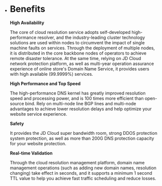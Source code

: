 - # Benefits

  **High Availability**

  The core of cloud resolution service adopts self-developed high-performance resolver, and the industry-leading cluster technology solutions are used within nodes to circumvent the impact of single machine faults on services. Through the deployment of multiple nodes, it is distributed in the core backbone nodes of operators to achieve remote disaster tolerance. At the same time, relying on JD Cloud network protection platform, as well as multi-year operation assurance experience of online store's Domain Name Service, it provides users with high available (99.9999%) services.

  **High Performance and Top Speed**

  The high-performance DNS kernel has greatly improved resolution speed and processing power, and is 100 times more efficient than open-source bind. Rely on multi-node line BGP lines and multi-node advantages to achieve lower resolution delays and help optimize your website service experience.

  **Safety**

  It provides the JD Cloud super bandwidth room, strong DDOS protection system protection, as well as more than 200G DNS protection capacity for your website protection.

  **Real-time Validation**

  Through the cloud resolution management platform, domain name management operations (such as adding new domain names, resolution changing) take effect in seconds, and it supports a minimum 1 second TTL value to help you achieve fast traffic scheduling and reduce losses.

